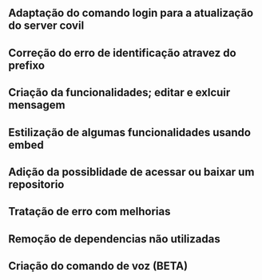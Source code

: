 ## Adaptação do comando login para a atualização do server covil
## Correção do erro de identificação atravez do prefixo
## Criação da funcionalidades; editar e exlcuir mensagem
## Estilização de algumas funcionalidades usando embed
## Adição da possiblidade de acessar ou baixar um repositorio
## Tratação de erro com melhorias
## Remoção de dependencias não utilizadas
## Criação do comando de voz (BETA)